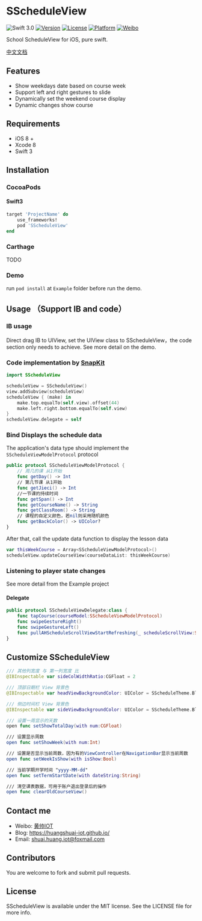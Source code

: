 # SScheduleView
![Swift 3.0](https://img.shields.io/badge/Swift-3.0-brightgreen.svg?style=flat)
[![Version](https://img.shields.io/cocoapods/v/SScheduleView.svg?style=flat)](http://cocoapods.org/pods/SScheduleView)
[![License](https://img.shields.io/cocoapods/l/SScheduleView.svg?style=flat)](http://cocoapods.org/pods/SScheduleView)
[![Platform](https://img.shields.io/cocoapods/p/SScheduleView.svg?style=flat)](http://cocoapods.org/pods/SScheduleView)
[![Weibo](https://img.shields.io/badge/%e5%be%ae%e5%8d%9a-%40%e9%bb%84%e5%b8%85IOT-yellow.svg?style=flat)](http://weibo.com/2189929640)

School ScheduleView for iOS, pure swift.

[中文文档](https://github.com/huangshuai-IOT/SScheduleView/blob/master/README.zh.md)

## Features
- Show weekdays date based on course week
- Support left and right gestures to slide
- Dynamically set the weekend course display
- Dynamic changes show course

## Requirements
- iOS 8 +
- Xcode 8 
- Swift 3

## Installation
### CocoaPods
#### Swift3

```ruby
target 'ProjectName' do
    use_frameworks!
    pod 'SScheduleView'
end
```
### Carthage
TODO

### Demo
run `pod install` at `Example` folder before run the demo.

## Usage （Support IB and code）
### IB usage
Direct drag IB to UIView, set the UIView class to SScheduleView，the code section only needs to achieve. See more detail on the demo.

### Code implementation by [SnapKit](https://github.com/SnapKit/SnapKit)
```swift
import SScheduleView

scheduleView = SScheduleView()
view.addSubview(scheduleView)
scheduleView { (make) in
    make.top.equalTo(self.view).offset(44)
    make.left.right.bottom.equalTo(self.view)
}
scheduleView.delegate = self
```

### Bind Displays the schedule data
The application's data type should implement the `SScheduleViewModelProtocol` protocol

```swift
public protocol SScheduleViewModelProtocol {
    // 周几的课 从1开始
    func getDay() -> Int
    // 第几节课 从1开始
    func getJieci() -> Int
    //一节课的持续时间
    func getSpan() -> Int
    func getCourseName() -> String
    func getClassRoom() -> String
    // 课程的自定义颜色，若nil则采用随机颜色
    func getBackColor() -> UIColor?
}
```

After that, call the update data function to display the lesson data

```swift 
var thisWeekCourse = Array<SScheduleViewModelProtocol>()
scheduleView.updateCourseView(courseDataList: thisWeekCourse)
```

### Listening to player state changes
See more detail from the Example project

#### Delegate

```swift
public protocol SScheduleViewDelegate:class {
    func tapCourse(courseModel:SScheduleViewModelProtocol)
    func swipeGestureRight()
    func swipeGestureLeft()
    func pullAHScheduleScrollViewStartRefreshing(_ scheduleScrollView:SScheduleScrollView)
}
```

## Customize SScheduleView

```swift
/// 其他列宽度 与 第一列宽度 比
@IBInspectable var sideColWidthRatio:CGFloat = 2 

/// 顶部日期栏 View 背景色
@IBInspectable var headViewBackgroundColor: UIColor = SScheduleTheme.BlankAreaColor 

/// 侧边时间栏 View 背景色
@IBInspectable var sideViewBackgroundColor: UIColor = SScheduleTheme.BlankAreaColor 

/// 设置一周显示的天数
open func setShowTotalDay(with num:CGFloat)

/// 设置显示周数
open func setShowWeek(with num:Int)

/// 设置是否显示当前周数，因为有的ViewController在NavigationBar显示当前周数
open func setWeekIsShow(with isShow:Bool)

/// 当前学期开学时间 "yyyy-MM-dd"
open func setTermStartDate(with dateString:String) 

/// 清空课表数据，可用于账户退出登录后的操作
open func clearOldCourseView() 
```

## Contact me

- Weibo: [黄帅IOT](http://weibo.com/u/2189929640)
- Blog: https://huangshuai-iot.github.io/
- Email: shuai.huang.iot@foxmail.com

## Contributors

You are welcome to fork and submit pull requests.

## License
SScheduleView is available under the MIT license. See the LICENSE file for more info.

